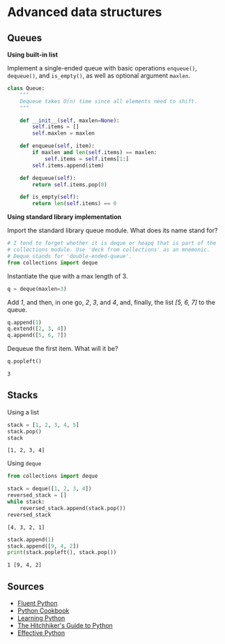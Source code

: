 # Advanced data structures



## Queues

**Using built-in list**

Implement a single-ended queue with basic operations `enqueue()`, `dequeue()`, and `is_empty()`, as well as optional argument `maxlen`.

``` python
class Queue:
    """
    Dequeue takes O(n) time since all elements need to shift.
    """

    def __init__(self, maxlen=None):
        self.items = []
        self.maxlen = maxlen

    def enqueue(self, item):
        if maxlen and len(self.items) == maxlen:
            self.items = self.items[1:]
        self.items.append(item)

    def dequeue(self):
        return self.items.pop(0)

    def is_empty(self):
        return len(self.items) == 0
```

**Using standard library implementation**

Import the standard library queue module. What does its name stand for?

``` python
# I tend to forget whether it is deque or heapq that is part of the
# collections module. Use 'deck from collections' as an mnemonic.
# Deque stands for 'double-ended-queue'.
from collections import deque
```

Instantiate the que with a max length of 3.

``` python
q = deque(maxlen=3)
```

Add *1*, and then, in one go, *2*, *3*, and *4*, and, finally, the list *\[5, 6, 7\]* to the queue.

``` python
q.append(1)
q.extend([2, 3, 4])
q.append([5, 6, 7])
```

Dequeue the first item. What will it be?

``` python
q.popleft()
```

    3

## Stacks

Using a list

``` python
stack = [1, 2, 3, 4, 5]
stack.pop()
stack
```

    [1, 2, 3, 4]

Using `deque`

``` python
from collections import deque

stack = deque([1, 2, 3, 4])
reversed_stack = []
while stack:
    reversed_stack.append(stack.pop())
reversed_stack
```

    [4, 3, 2, 1]

``` python
stack.append(1)
stack.append([9, 4, 2])
print(stack.popleft(), stack.pop())
```

    1 [9, 4, 2]

## Sources

-   [Fluent Python](https://www.oreilly.com/library/view/fluent-python/9781491946237/)
-   [Python Cookbook](https://www.oreilly.com/library/view/python-cookbook-3rd/9781449357337/)
-   [Learning Python](https://www.oreilly.com/library/view/learning-python-5th/9781449355722/)
-   [The Hitchhiker's Guide to Python](https://docs.python-guide.org/writing/structure/)
-   [Effective Python](https://effectivepython.com)

